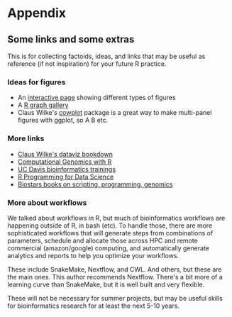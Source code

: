 # Appendix 

## Some links and some extras

This is for collecting factoids, ideas, and links that may be useful 
as reference (if not inspiration) for your future R practice.

### Ideas for figures

- An [interactive page](https://ft-interactive.github.io/visual-vocabulary/)
    showing different types of figures
- A [R graph gallery](https://www.r-graph-gallery.com/)
- Claus Wilke's [cowplot](https://cran.r-project.org/web/packages/cowplot/vignettes/introduction.html) 
    package is a great way to make multi-panel figures with ggplot, so A B etc.

### More links

- [Claus Wilke's dataviz bookdown](https://clauswilke.com/dataviz/)
- [Computational Genomics with R](https://compgenomr.github.io/book/)
- [UC Davis bioinformatics trainings](https://ucdavis-bioinformatics-training.github.io/)
- [R Programming for Data Science](https://bookdown.org/rdpeng/rprogdatascience/)
- [Biostars books on scripting, programming, genomics](https://www.biostars.org/p/225812/)

### More about workflows

We talked about workflows in R, but much of bioinformatics workflows are
happening outside of R, in bash (etc).
To handle those, there are more sophisticated workflows that will 
generate steps from combinations of parameters, schedule and allocate those
across HPC and remote commercial (amazon/google) computing, and automatically
generate analytics and reports to help you optimize your workflows.

These include SnakeMake, Nextflow, and CWL. And others, but these are the
main ones.
This author recommends Nextflow. There's a bit more of a learning curve than
SnakeMake, but it is well built and very flexible. 

These will not be necessary for summer projects, but may be useful skills
for bioinformatics research for at least the next 5-10 years.



